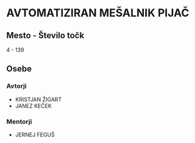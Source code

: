 # AVTOMATIZIRAN MEŠALNIK PIJAČ
## Mesto - Število točk
4 - 139
## Osebe
### Avtorji
 * KRISTJAN ŽIGART
 * JANEZ KEČEK
### Mentorji
 * JERNEJ FEGUŠ